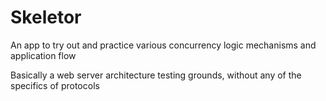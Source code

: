Skeletor
========

An app to try out and practice various concurrency logic mechanisms and application flow

Basically a web server architecture testing grounds, without any of the specifics of protocols
